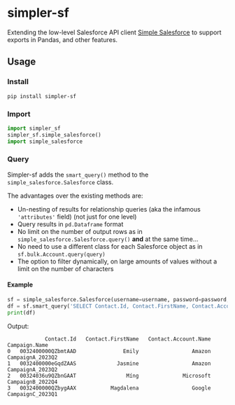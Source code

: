 # simpler-sf
Extending the low-level Salesforce API client [Simple Salesforce](https://github.com/simple-salesforce/simple-salesforce) to support exports in Pandas, and other features.

## Usage
### Install
`pip install simpler-sf`

### Import
```python
import simpler_sf
simpler_sf.simple_salesforce()
import simple_salesforce
```
### Query
Simpler-sf adds the `smart_query()` method to the `simple_salesforce.Salesforce` class.

The advantages over the existing methods are:
- Un-nesting of results for relationship queries (aka the infamous `'attributes'` field) (not just for one level)
- Query results in `pd.Dataframe` format
- No limit on the number of output rows as in `simple_salesforce.Salesforce.query()` **and** at the same time...
- No need to use a different class for each Salesforce object as in `sf.bulk.Account.query(query)`
- The option to filter dynamically, on large amounts of values without a limit on the number of characters

#### Example
```python 
sf = simple_salesforce.Salesforce(username=username, password=password, security_token=token)
df = sf.smart_query('SELECT Contact.Id, Contact.FirstName, Contact.Account.Name, Campaign.Name FROM CampaignMember')
print(df)
```
Output:
```
            Contact.Id   Contact.FirstName   Contact.Account.Name      Campaign.Name
0   0032400000QZbmtAAD               Emily                 Amazon   CampaignA_2023Q2
1   0032400000eGqdZAAS             Jasmine                 Amazon   CampaignA_2023Q2
2   00324036u9QZbnGAAT                Míng              Microsoft   CampaignB_2022Q4
3   0032400000QZbygAAX           Magdalena                 Google   CampaignC_2023Q1
```

